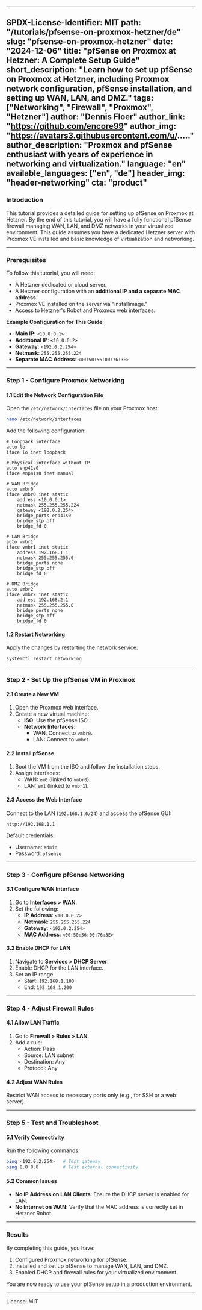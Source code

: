 
---
SPDX-License-Identifier: MIT
path: "/tutorials/pfsense-on-proxmox-hetzner/de"
slug: "pfsense-on-proxmox-hetzner"
date: "2024-12-06"
title: "pfSense on Proxmox at Hetzner: A Complete Setup Guide"
short_description: "Learn how to set up pfSense on Proxmox at Hetzner, including Proxmox network configuration, pfSense installation, and setting up WAN, LAN, and DMZ."
tags: ["Networking", "Firewall", "Proxmox", "Hetzner"]
author: "Dennis Floer"
author_link: "https://github.com/encore99"
author_img: "https://avatars3.githubusercontent.com/u/....."
author_description: "Proxmox and pfSense enthusiast with years of experience in networking and virtualization."
language: "en"
available_languages: ["en", "de"]
header_img: "header-networking"
cta: "product"
---

### Introduction

This tutorial provides a detailed guide for setting up pfSense on Proxmox at Hetzner. By the end of this tutorial, you will have a fully functional pfSense firewall managing WAN, LAN, and DMZ networks in your virtualized environment. This guide assumes you have a dedicated Hetzner server with Proxmox VE installed and basic knowledge of virtualization and networking.

---

### Prerequisites

To follow this tutorial, you will need:

- A Hetzner dedicated or cloud server.
- A Hetzner configuration with an **additional IP and a separate MAC address**.  
- Proxmox VE installed on the server via "installimage."
- Access to Hetzner's Robot and Proxmox web interfaces.

**Example Configuration for This Guide**:
- **Main IP**: `<10.0.0.1>`
- **Additional IP**: `<10.0.0.2>`
- **Gateway**: `<192.0.2.254>`
- **Netmask**: `255.255.255.224`
- **Separate MAC Address**: `<00:50:56:00:76:3E>`

---

### Step 1 - Configure Proxmox Networking

#### 1.1 Edit the Network Configuration File
Open the `/etc/network/interfaces` file on your Proxmox host:

```bash
nano /etc/network/interfaces
```

Add the following configuration:

```plaintext
# Loopback interface
auto lo
iface lo inet loopback

# Physical interface without IP
auto enp41s0
iface enp41s0 inet manual

# WAN Bridge
auto vmbr0
iface vmbr0 inet static
    address <10.0.0.1>
    netmask 255.255.255.224
    gateway <192.0.2.254>
    bridge_ports enp41s0
    bridge_stp off
    bridge_fd 0

# LAN Bridge
auto vmbr1
iface vmbr1 inet static
    address 192.168.1.1
    netmask 255.255.255.0
    bridge_ports none
    bridge_stp off
    bridge_fd 0

# DMZ Bridge
auto vmbr2
iface vmbr2 inet static
    address 192.168.2.1
    netmask 255.255.255.0
    bridge_ports none
    bridge_stp off
    bridge_fd 0
```

#### 1.2 Restart Networking
Apply the changes by restarting the network service:
```bash
systemctl restart networking
```

---

### Step 2 - Set Up the pfSense VM in Proxmox

#### 2.1 Create a New VM
1. Open the Proxmox web interface.
2. Create a new virtual machine:
   - **ISO**: Use the pfSense ISO.
   - **Network Interfaces**:
     - WAN: Connect to `vmbr0`.
     - LAN: Connect to `vmbr1`.

#### 2.2 Install pfSense
1. Boot the VM from the ISO and follow the installation steps.
2. Assign interfaces:
   - WAN: `em0` (linked to `vmbr0`).
   - LAN: `em1` (linked to `vmbr1`).

#### 2.3 Access the Web Interface
Connect to the LAN (`192.168.1.0/24`) and access the pfSense GUI:
```
http://192.168.1.1
```
Default credentials:
- Username: `admin`
- Password: `pfsense`

---

### Step 3 - Configure pfSense Networking

#### 3.1 Configure WAN Interface
1. Go to **Interfaces > WAN**.
2. Set the following:
   - **IP Address**: `<10.0.0.2>`
   - **Netmask**: `255.255.255.224`
   - **Gateway**: `<192.0.2.254>`
   - **MAC Address**: `<00:50:56:00:76:3E>`

#### 3.2 Enable DHCP for LAN
1. Navigate to **Services > DHCP Server**.
2. Enable DHCP for the LAN interface.
3. Set an IP range:
   - Start: `192.168.1.100`
   - End: `192.168.1.200`

---

### Step 4 - Adjust Firewall Rules

#### 4.1 Allow LAN Traffic
1. Go to **Firewall > Rules > LAN**.
2. Add a rule:
   - Action: Pass
   - Source: LAN subnet
   - Destination: Any
   - Protocol: Any

#### 4.2 Adjust WAN Rules
Restrict WAN access to necessary ports only (e.g., for SSH or a web server).

---

### Step 5 - Test and Troubleshoot

#### 5.1 Verify Connectivity
Run the following commands:
```bash
ping <192.0.2.254>   # Test gateway
ping 8.8.8.8         # Test external connectivity
```

#### 5.2 Common Issues
- **No IP Address on LAN Clients**: Ensure the DHCP server is enabled for LAN.
- **No Internet on WAN**: Verify that the MAC address is correctly set in Hetzner Robot.

---

### Results

By completing this guide, you have:
1. Configured Proxmox networking for pfSense.
2. Installed and set up pfSense to manage WAN, LAN, and DMZ.
3. Enabled DHCP and firewall rules for your virtualized environment.

You are now ready to use your pfSense setup in a production environment.

---

License: MIT